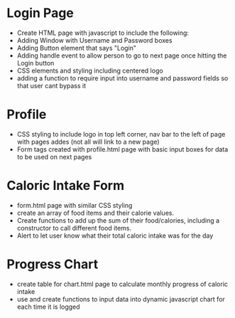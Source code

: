 # Login Page
- Create HTML page with javascript to include the following:
- Adding Window with Username and Password boxes
- Adding Button element that says "Login"
- Adding handle event to allow person to go to next page once hitting the Login button
- CSS elements and styling including centered logo
- adding a function to require input into username and password fields so that user cant bypass it

# Profile
- CSS styling to include logo in top left corner, nav bar to the left of page with pages addes (not all will link to a new page)
- Form tags created with profile.html page with basic input boxes for data to be used on next pages


# Caloric Intake Form
- form.html page with similar CSS styling
- create an array of food items and their calorie values. 
- Create functions to add up the sum of their food/calories, including a constructor to call different food items.
- Alert to let user know what their total caloric intake was for the day



# Progress Chart
- create table for chart.html page to calculate monthly progress of caloric intake
- use and create functions to input data into dynamic javascript chart for each time it is logged

